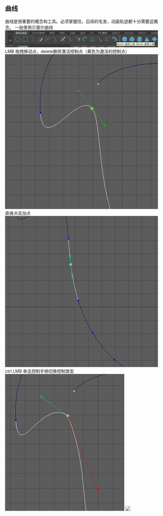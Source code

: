 ## 曲线
曲线是很重要的概念和工具。必须掌握住。后续的毛发，动画轨迹都十分需要这概念。
一般使用贝塞尔曲线
![](./res/Snipaste_2023-08-07_22-19-07.png)
LMB 拖拽移动点，delete删除激活控制点（黄色为激活的控制点）
![](./res/Snipaste_2023-08-07_22-15-03.png)
直接点击加点
![](./res/Snipaste_2023-08-07_22-15-19.png)
ctrl LMB 单击控制手柄切换控制类型
![](./res/Snipaste_2023-08-07_22-14-41.png)
![](re)


